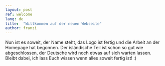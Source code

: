 ```yaml
---
layout: post
ref: welcome
lang: de
title:  "Willkommen auf der neuen Webseite"
author: franzi
---
```


Nun ist es soweit, der Name steht, das Logo ist fertig und die Arbeit an der Homepage hat begonnen. Der isländische Teil ist schon so gut wie abgeschlossen, der Deutsche wird noch etwas auf sich warten lassen. Bleibt dabei, ich lass Euch wissen wenn alles soweit fertig ist! :)
